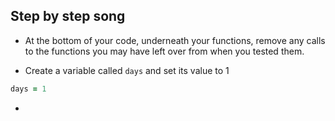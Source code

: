 ## Step by step song

+ At the bottom of your code, underneath your functions, remove any calls to the functions you may have left over from when you tested them.

+ Create a variable called `days` and set its value to 1

```ruby
days = 1
```

+ 
